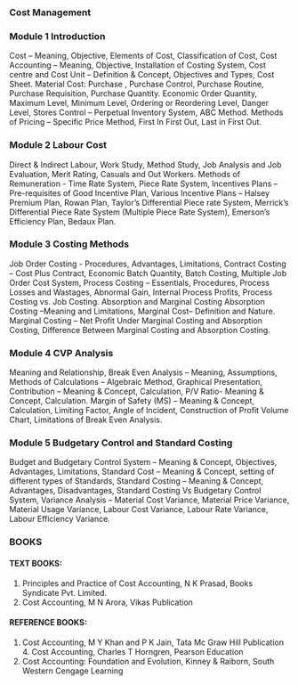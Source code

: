 ### Cost Management

### Module 1 Introduction
Cost – Meaning, Objective, Elements of Cost, Classification of Cost, Cost Accounting –
Meaning, Objective, Installation of Costing System, Cost centre and Cost Unit – Definition
& Concept, Objectives and Types, Cost Sheet. Material Cost: Purchase , Purchase Control,
Purchase Routine, Purchase Requisition, Purchase Quantity. Economic Order Quantity,
Maximum Level, Minimum Level, Ordering or Reordering Level, Danger Level, Stores
Control – Perpetual Inventory System, ABC Method. Methods of Pricing – Specific Price
Method, First In First Out, Last in First Out. 

### Module 2 Labour Cost
Direct & Indirect Labour, Work Study, Method Study, Job Analysis and Job Evaluation,
Merit Rating, Casuals and Out Workers. Methods of Remuneration - Time Rate System,
Piece Rate System, Incentives Plans – Pre-requisites of Good Incentive Plan, Various
Incentive Plans – Halsey Premium Plan, Rowan Plan, Taylor’s Differential Piece rate
System, Merrick’s Differential Piece Rate System (Multiple Piece Rate System), Emerson’s
Efficiency Plan, Bedaux Plan. 

### Module 3 Costing Methods
Job Order Costing - Procedures, Advantages, Limitations, Contract Costing – Cost Plus
Contract, Economic Batch Quantity, Batch Costing, Multiple Job Order Cost System,
Process Costing – Essentials, Procedures, Process Losses and Wastages, Abnormal Gain,
Internal Process Profits, Process Costing vs. Job Costing. Absorption and Marginal Costing
Absorption Costing –Meaning and Limitations, Marginal Cost– Definition and Nature.
Marginal Costing – Net Profit Under Marginal Costing and Absorption Costing, Difference
Between Marginal Costing and Absorption Costing. 

### Module 4 CVP Analysis
Meaning and Relationship, Break Even Analysis – Meaning, Assumptions, Methods of
Calculations – Algebraic Method, Graphical Presentation, Contribution – Meaning &
Concept, Calculation, P/V Ratio- Meaning & Concept, Calculation. Margin of Safety (MS) –
Meaning & Concept, Calculation, Limiting Factor, Angle of Incident, Construction of Profit
Volume Chart, Limitations of Break Even Analysis. 

### Module 5 Budgetary Control and Standard Costing
Budget and Budgetary Control System – Meaning & Concept, Objectives, Advantages,
Limitations, Standard Cost – Meaning & Concept, setting of different types of Standards,
Standard Costing – Meaning & Concept, Advantages, Disadvantages, Standard Costing Vs
Budgetary Control System, Variance Analysis – Material Cost Variance, Material Price
Variance, Material Usage Variance, Labour Cost Variance, Labour Rate Variance, Labour
Efficiency Variance. 


### BOOKS

#### TEXT BOOKS:
1. Principles and Practice of Cost Accounting, N K Prasad, Books Syndicate Pvt. Limited.
2. Cost Accounting, M N Arora, Vikas Publication

#### REFERENCE BOOKS:
1. Cost Accounting, M Y Khan and P K Jain, Tata Mc Graw Hill Publication 4. Cost
Accounting, Charles T Horngren, Pearson Education
2. Cost Accounting: Foundation and Evolution, Kinney & Raiborn, South Western Cengage
Learning